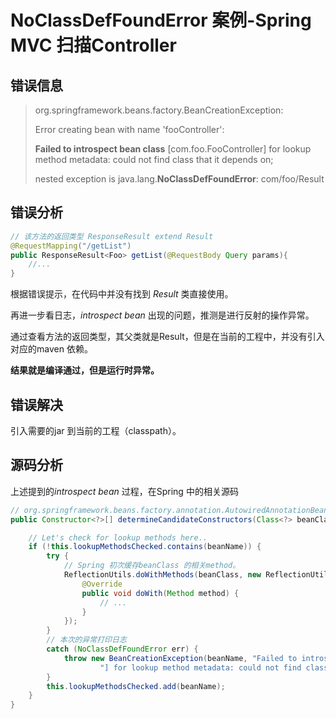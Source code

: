 # NoClassDefFoundError 案例-Spring MVC 扫描Controller

## 错误信息

> org.springframework.beans.factory.BeanCreationException: 
> 
> Error creating bean with name 'fooController': 
> 
> **Failed to introspect bean class** [com.foo.FooController] for lookup method metadata: could not find class that it depends on; 
> 
> nested exception is java.lang.**NoClassDefFoundError**: com/foo/Result

## 错误分析

```java
// 该方法的返回类型 ResponseResult extend Result
@RequestMapping("/getList")
public ResponseResult<Foo> getList(@RequestBody Query params){
	//...
}
```

根据错误提示，在代码中并没有找到 *Result* 类直接使用。

再进一步看日志，*introspect bean* 出现的问题，推测是进行反射的操作异常。

通过查看方法的返回类型，其父类就是Result，但是在当前的工程中，并没有引入对应的maven 依赖。

**结果就是编译通过，但是运行时异常。**

## 错误解决

引入需要的jar 到当前的工程（classpath）。

## 源码分析

上述提到的*introspect bean* 过程，在Spring 中的相关源码

```java
// org.springframework.beans.factory.annotation.AutowiredAnnotationBeanPostProcessor
public Constructor<?>[] determineCandidateConstructors(Class<?> beanClass, final String beanName) {

	// Let's check for lookup methods here..
	if (!this.lookupMethodsChecked.contains(beanName)) {
		try {
            // Spring 初次缓存beanClass 的相关method。
			ReflectionUtils.doWithMethods(beanClass, new ReflectionUtils.MethodCallback() {
				@Override
				public void doWith(Method method) {
					// ...
				}
			});
		}
        // 本次的异常打印日志
		catch (NoClassDefFoundError err) {
			throw new BeanCreationException(beanName, "Failed to introspect bean class [" + beanClass.getName() +
					"] for lookup method metadata: could not find class that it depends on", err);
		}
		this.lookupMethodsChecked.add(beanName);
	}
}
```




















